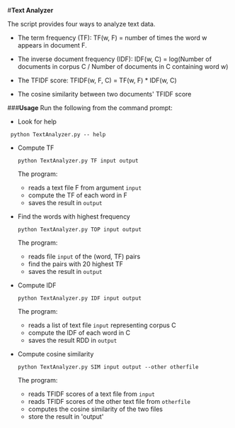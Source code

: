 #**Text Analyzer**

The script provides four ways to analyze text data.

- The term frequency (TF):
  TF(w, F) = number of times the word w appears in document F.

-  The inverse document frequency (IDF):
    IDF(w, C) = log(Number of documents in corpus C / Number of documents in C containing word w)

- The TFIDF score:
  TFIDF(w, F, C) = TF(w, F) * IDF(w, C)

- The cosine similarity between two documents' TFIDF score

###**Usage**
Run the following from the command prompt:


- Look for help

 ```
  python TextAnalyzer.py -- help
 ```

- Compute TF
  ```
  python TextAnalyzer.py TF input output
  ```
  The program:
  - reads a text file F from argument `input`
  - compute the TF of each word in F
  - saves the result in `output`

- Find the words with highest frequency
  ```
  python TextAnalyzer.py TOP input output
  ```
  The program:
  - reads file `input`  of  the  (word, TF) pairs
  - find the pairs with 20 highest TF
  - saves the result in `output`

- Compute IDF
  ```
  python TextAnalyzer.py IDF input output
  ```
  The program:
  - reads a list of text file `input` representing corpus C
  - compute the IDF of each word in C
  - saves the result RDD in `output`

- Compute cosine similarity
  ```
  python TextAnalyzer.py SIM input output --other otherfile
  ```
  The program:
  - reads TFIDF scores of a text file from `input`
  - reads TFIDF scores of the other text file from `otherfile`
  - computes the cosine similarity of the two files
  - store the result in 'output'
